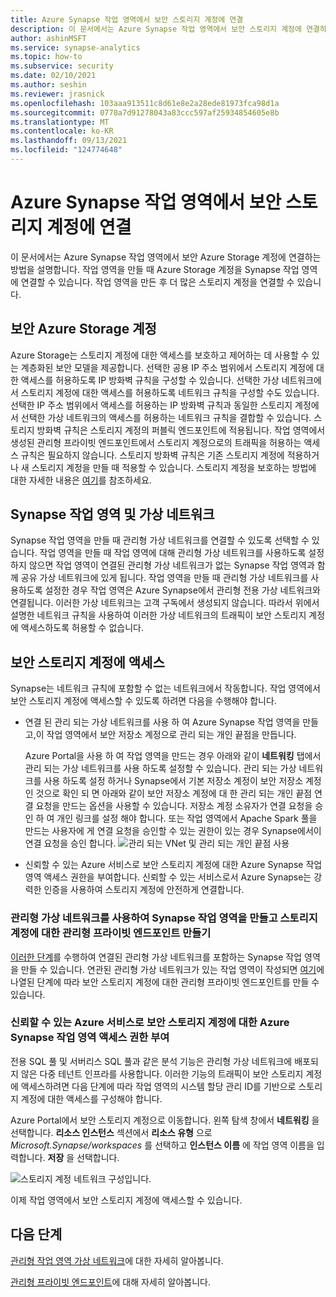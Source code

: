 ```yaml
---
title: Azure Synapse 작업 영역에서 보안 스토리지 계정에 연결
description: 이 문서에서는 Azure Synapse 작업 영역에서 보안 스토리지 계정에 연결하는 방법을 설명합니다.
author: ashinMSFT
ms.service: synapse-analytics
ms.topic: how-to
ms.subservice: security
ms.date: 02/10/2021
ms.author: seshin
ms.reviewer: jrasnick
ms.openlocfilehash: 103aaa913511c8d61e8e2a28ede81973fca98d1a
ms.sourcegitcommit: 0770a7d91278043a83ccc597af25934854605e8b
ms.translationtype: MT
ms.contentlocale: ko-KR
ms.lasthandoff: 09/13/2021
ms.locfileid: "124774648"
---
```

# <a name="connect-to-a-secure-azure-storage-account-from-your-synapse-workspace"></a>Azure Synapse 작업 영역에서 보안 스토리지 계정에 연결

이 문서에서는 Azure Synapse 작업 영역에서 보안 Azure Storage 계정에 연결하는 방법을 설명합니다. 작업 영역을 만들 때 Azure Storage 계정을 Synapse 작업 영역에 연결할 수 있습니다. 작업 영역을 만든 후 더 많은 스토리지 계정을 연결할 수 있습니다.


## <a name="secured-azure-storage-accounts"></a>보안 Azure Storage 계정
Azure Storage는 스토리지 계정에 대한 액세스를 보호하고 제어하는 데 사용할 수 있는 계층화된 보안 모델을 제공합니다. 선택한 공용 IP 주소 범위에서 스토리지 계정에 대한 액세스를 허용하도록 IP 방화벽 규칙을 구성할 수 있습니다. 선택한 가상 네트워크에서 스토리지 계정에 대한 액세스를 허용하도록 네트워크 규칙을 구성할 수도 있습니다. 선택한 IP 주소 범위에서 액세스를 허용하는 IP 방화벽 규칙과 동일한 스토리지 계정에서 선택한 가상 네트워크의 액세스를 허용하는 네트워크 규칙을 결합할 수 있습니다. 스토리지 방화벽 규칙은 스토리지 계정의 퍼블릭 엔드포인트에 적용됩니다. 작업 영역에서 생성된 관리형 프라이빗 엔드포인트에서 스토리지 계정으로의 트래픽을 허용하는 액세스 규칙은 필요하지 않습니다. 스토리지 방화벽 규칙은 기존 스토리지 계정에 적용하거나 새 스토리지 계정을 만들 때 적용할 수 있습니다. 스토리지 계정을 보호하는 방법에 대한 자세한 내용은 [여기](../../storage/common/storage-network-security.md)를 참조하세요.

## <a name="synapse-workspaces-and-virtual-networks"></a>Synapse 작업 영역 및 가상 네트워크
Synapse 작업 영역을 만들 때 관리형 가상 네트워크를 연결할 수 있도록 선택할 수 있습니다. 작업 영역을 만들 때 작업 영역에 대해 관리형 가상 네트워크를 사용하도록 설정하지 않으면 작업 영역이 연결된 관리형 가상 네트워크가 없는 Synapse 작업 영역과 함께 공유 가상 네트워크에 있게 됩니다. 작업 영역을 만들 때 관리형 가상 네트워크를 사용하도록 설정한 경우 작업 영역은 Azure Synapse에서 관리형 전용 가상 네트워크와 연결됩니다. 이러한 가상 네트워크는 고객 구독에서 생성되지 않습니다. 따라서 위에서 설명한 네트워크 규칙을 사용하여 이러한 가상 네트워크의 트래픽이 보안 스토리지 계정에 액세스하도록 허용할 수 없습니다.  

## <a name="access-a-secured-storage-account"></a>보안 스토리지 계정에 액세스
Synapse는 네트워크 규칙에 포함할 수 없는 네트워크에서 작동합니다. 작업 영역에서 보안 스토리지 계정에 액세스할 수 있도록 하려면 다음을 수행해야 합니다.

* 연결 된 관리 되는 가상 네트워크를 사용 하 여 Azure Synapse 작업 영역을 만들고,이 작업 영역에서 보안 저장소 계정으로 관리 되는 개인 끝점을 만듭니다. 

    Azure Portal을 사용 하 여 작업 영역을 만드는 경우 아래와 같이 **네트워킹** 탭에서 관리 되는 가상 네트워크를 사용 하도록 설정할 수 있습니다. 관리 되는 가상 네트워크를 사용 하도록 설정 하거나 Synapse에서 기본 저장소 계정이 보안 저장소 계정인 것으로 확인 되 면 아래와 같이 보안 저장소 계정에 대 한 관리 되는 개인 끝점 연결 요청을 만드는 옵션을 사용할 수 있습니다. 저장소 계정 소유자가 연결 요청을 승인 하 여 개인 링크를 설정 해야 합니다. 또는 작업 영역에서 Apache Spark 풀을 만드는 사용자에 게 연결 요청을 승인할 수 있는 권한이 있는 경우 Synapse에서이 연결 요청을 승인 합니다.
![관리 되는 VNet 및 관리 되는 개인 끝점 사용](./media/connect-to-a-secure-storage-account/enable-managed-virtual-network-managed-private-endpoint.png) 
    


* 신뢰할 수 있는 Azure 서비스로 보안 스토리지 계정에 대한 Azure Synapse 작업 영역 액세스 권한을 부여합니다. 신뢰할 수 있는 서비스로서 Azure Synapse는 강력한 인증을 사용하여 스토리지 계정에 안전하게 연결합니다.   

### <a name="create-a-synapse-workspace-with-a-managed-virtual-network-and-create-managed-private-endpoints-to-your-storage-account"></a>관리형 가상 네트워크를 사용하여 Synapse 작업 영역을 만들고 스토리지 계정에 대한 관리형 프라이빗 엔드포인트 만들기
[이러한 단계](./synapse-workspace-managed-vnet.md)를 수행하여 연결된 관리형 가상 네트워크를 포함하는 Synapse 작업 영역을 만들 수 있습니다. 연관된 관리형 가상 네트워크가 있는 작업 영역이 작성되면 [여기](./how-to-create-managed-private-endpoints.md)에 나열된 단계에 따라 보안 스토리지 계정에 대한 관리형 프라이빗 엔드포인트를 만들 수 있습니다. 

### <a name="grant-your-azure-synapse-workspace-access-to-your-secure-storage-account-as-a-trusted-azure-service"></a>신뢰할 수 있는 Azure 서비스로 보안 스토리지 계정에 대한 Azure Synapse 작업 영역 액세스 권한 부여
전용 SQL 풀 및 서버리스 SQL 풀과 같은 분석 기능은 관리형 가상 네트워크에 배포되지 않은 다중 테넌트 인프라를 사용합니다. 이러한 기능의 트래픽이 보안 스토리지 계정에 액세스하려면 다음 단계에 따라 작업 영역의 시스템 할당 관리 ID를 기반으로 스토리지 계정에 대한 액세스를 구성해야 합니다.

Azure Portal에서 보안 스토리지 계정으로 이동합니다. 왼쪽 탐색 창에서 **네트워킹** 을 선택합니다. **리소스 인스턴스** 섹션에서 **리소스 유형** 으로 *Microsoft.Synapse/workspaces* 를 선택하고 **인스턴스 이름** 에 작업 영역 이름을 입력합니다. **저장** 을 선택합니다.

![스토리지 계정 네트워크 구성입니다.](./media/connect-to-a-secure-storage-account/secured-storage-access.png)

이제 작업 영역에서 보안 스토리지 계정에 액세스할 수 있습니다.


## <a name="next-steps"></a>다음 단계

[관리형 작업 영역 가상 네트워크](./synapse-workspace-managed-vnet.md)에 대한 자세히 알아봅니다.

[관리형 프라이빗 엔드포인트](./synapse-workspace-managed-private-endpoints.md)에 대해 자세히 알아봅니다.